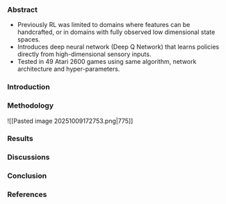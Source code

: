 ### Abstract

- Previously RL was limited to domains where features can be handcrafted, or in domains with fully observed low dimensional state spaces.
- Introduces deep neural network (Deep Q Network) that learns policies directly from high-dimensional sensory inputs.
- Tested in 49 Atari 2600 games using same algorithm, network architecture and hyper-parameters.

### Introduction

### Methodology
![[Pasted image 20251009172753.png|775]]

### Results

### Discussions

### Conclusion

### References
